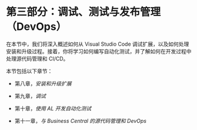 # 第三部分：调试、测试与发布管理（DevOps）

在本节中，我们将深入概述如何从 Visual Studio Code 调试扩展，以及如何处理安装和升级过程。接着，你将学习如何编写自动化测试，并了解如何在开发过程中处理源代码管理和 CI/CD。

本节包括以下章节：

+   第八章，*安装和升级扩展*

+   第九章，*调试*

+   第十章，*使用 AL 开发自动化测试*

+   第十一章，*与 Business Central 的源代码管理和 DevOps*
